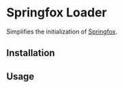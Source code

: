 # Springfox Loader

Simplifies the initialization of [Springfox](http://springfox.io/).

## Installation

## Usage